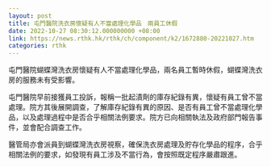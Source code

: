 ```yaml
---
layout: post
title: 屯門醫院洗衣房懷疑有人不當處理化學品　兩員工休假
date: 2022-10-27 08:30:12.000000000 +08:00
link: https://news.rthk.hk/rthk/ch/component/k2/1672880-20221027.htm
categories: rthk
---
```


屯門醫院蝴蝶灣洗衣房懷疑有人不當處理化學品，兩名員工暫時休假，蝴蝶灣洗衣房的服務未有受影響。

屯門醫院早前接獲員工投訴，報稱一批起漬劑的庫存紀錄有異，懷疑有員工曾不當處理。院方其後展開調查，了解庫存紀錄有異的原因、是否有員工曾不當處理化學品，以及處理過程中是否合乎相關法例要求。院方已向相關執法及政府部門報告事件，並會配合調查工作。

醫管局亦會派員到蝴蝶灣洗衣房視察，確保洗衣房處理及貯存化學品的程序，合乎相關法例的要求，如發現有員工涉及不當行為，會按照既定程序嚴肅跟進。

